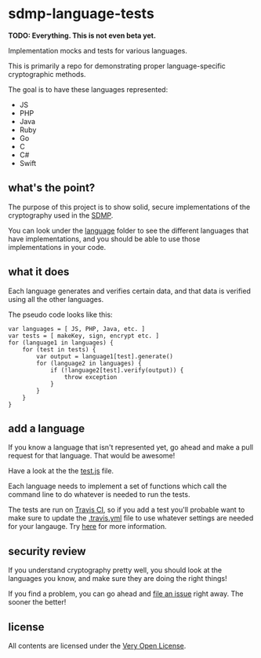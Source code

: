 # sdmp-language-tests

**TODO: Everything. This is not even beta yet.**

Implementation mocks and tests for various languages.

This is primarily a repo for demonstrating proper
language-specific cryptographic methods.

The goal is to have these languages represented:

* JS
* PHP
* Java
* Ruby
* Go
* C
* C#
* Swift

## what's the point?

The purpose of this project is to show solid, secure implementations
of the cryptography used in the [SDMP](http://sdmp.io).

You can look under the [language](./language) folder to see the
different languages that have implementations, and you should be
able to use those implementations in your code.

## what it does

Each language generates and verifies certain data, and that data is
verified using all the other languages.

The pseudo code looks like this:

	var languages = [ JS, PHP, Java, etc. ]
	var tests = [ makeKey, sign, encrypt etc. ]
	for (language1 in languages) {
		for (test in tests) {
			var output = language1[test].generate()
			for (language2 in languages) {
				if (!language2[test].verify(output)) {
					throw exception
				}
			}
		}
	}

## add a language

If you know a language that isn't represented yet, go ahead and
make a pull request for that language. That would be awesome!

Have a look at the the [test.js](./test.js) file.

Each language needs to implement a set of functions which call
the command line to do whatever is needed to run the tests.

The tests are run on [Travis CI](https://travis-ci.org), so if
you add a test you'll probable want to make sure to update the
[.travis.yml](./.travis.yml) file to use whatever settings are
needed for your langauge. Try [here](https://docs.travis-ci.com/user/languages/)
for more information.

## security review

If you understand cryptography pretty well, you should look at
the languages you know, and make sure they are doing the right
things!

If you find a problem, you can go ahead and [file an issue][issue]
right away. The sooner the better!

## license

All contents are licensed under the [Very Open License](veryopenlicense.com).

[issue]: https://github.com/sdmp/sdmp-language-tests/issues
